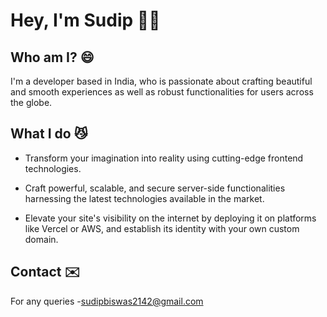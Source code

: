 # Hey, I'm Sudip 👋🏻

## Who am I? 😄

I'm a developer based in India, who is passionate about crafting beautiful and smooth experiences as well as robust functionalities for users across the globe. 

## What I do 😼

- Transform your imagination into reality using cutting-edge frontend technologies. 

- Craft powerful, scalable, and secure server-side functionalities harnessing the latest technologies available in the market.

- Elevate your site's visibility on the internet by deploying it on platforms like Vercel or AWS, and establish its identity with your own custom domain.

## Contact ✉️

For any queries -[sudipbiswas2142@gmail.com](mailto:sudipbiswas2142) 
